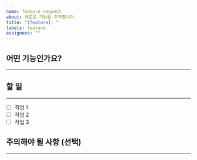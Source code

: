 ```yaml
---
name: feature request
about: 새로운 기능을 추가합니다.
title: "[feature]: "
labels: feature
assignees: ""
---
```


## 어떤 기능인가요?

---

## 할 일

---

- [ ] 작업 1
- [ ] 작업 2
- [ ] 작업 3

## 주의해야 될 사항 (선택)

---
